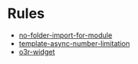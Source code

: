 # Rules

- [no-folder-import-for-module](./rules/no-folder-import-for-module.md)
- [template-async-number-limitation](./rules/template-async-number-limitation.md)
- [o3r-widget](./rules/o3r-widget-tags.md)
